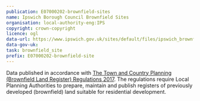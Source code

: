```yaml
---
publication: E07000202-brownfield-sites
name: Ipswich Borough Council Brownfield Sites
organisation: local-authority-eng:IPS
copyright: crown-copyright
licence: ogl
data-url: https://www.ipswich.gov.uk/sites/default/files/ipswich_brownfieldregister_20171221_1.csv
data-gov-uk: 
task: brownfield_site
prefix: E07000202-brownfield-site
---
```


Data published in accordance with [The Town and Country Planning (Brownfield Land Register) Regulations 2017](http://www.legislation.gov.uk/uksi/2017/403/contents/made).
The regulations require Local Planning Authorities to prepare, maintain and publish registers of previously developed (brownfield) land suitable for residential development.

